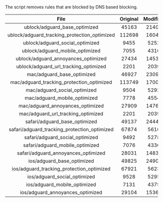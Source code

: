 The script removes rules that are blocked by DNS based blocking.


| File | Original | Modified |
|:----:|:-----:|:-----:|
| ublock/adguard_base_optimized | 45163 | 21408 |
| ublock/adguard_tracking_protection_optimized | 112698 | 16047 |
| ublock/adguard_social_optimized | 9455 | 5252 |
| ublock/adguard_mobile_optimized | 7055 | 4316 |
| ublock/adguard_annoyances_optimized | 27434 | 14539 |
| ublock/adguard_url_tracking_optimized | 2201 | 2039 |
| mac/adguard_base_optimized | 46927 | 23093 |
| mac/adguard_tracking_protection_optimized | 113749 | 17001 |
| mac/adguard_social_optimized | 9504 | 5292 |
| mac/adguard_mobile_optimized | 7778 | 4554 |
| mac/adguard_annoyances_optimized | 27909 | 14765 |
| mac/adguard_url_tracking_optimized | 2201 | 2039 |
| safari/adguard_base_optimized | 49137 | 24440 |
| safari/adguard_tracking_protection_optimized | 67874 | 5616 |
| safari/adguard_social_optimized | 9492 | 5278 |
| safari/adguard_mobile_optimized | 7076 | 4336 |
| safari/adguard_annoyances_optimized | 28031 | 14838 |
| ios/adguard_base_optimized | 49825 | 24900 |
| ios/adguard_tracking_protection_optimized | 67921 | 5623 |
| ios/adguard_social_optimized | 9528 | 5295 |
| ios/adguard_mobile_optimized | 7131 | 4375 |
| ios/adguard_annoyances_optimized | 29104 | 15361 |